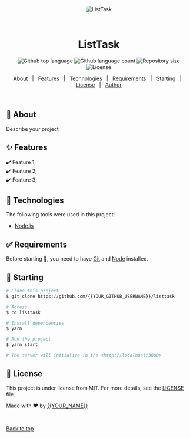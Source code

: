 <div align="center" id="top"> 
  <img src="./.github/app.gif" alt="ListTask" />

  &#xa0;

  <!-- <a href="https://listtask.netlify.app">Demo</a> -->
</div>

<h1 align="center">ListTask</h1>

<p align="center">
  <img alt="Github top language" src="https://img.shields.io/github/languages/top/{{YOUR_GITHUB_USERNAME}}/listtask?color=56BEB8">

  <img alt="Github language count" src="https://img.shields.io/github/languages/count/{{YOUR_GITHUB_USERNAME}}/listtask?color=56BEB8">

  <img alt="Repository size" src="https://img.shields.io/github/repo-size/{{YOUR_GITHUB_USERNAME}}/listtask?color=56BEB8">

  <img alt="License" src="https://img.shields.io/github/license/{{YOUR_GITHUB_USERNAME}}/listtask?color=56BEB8">

  <!-- <img alt="Github issues" src="https://img.shields.io/github/issues/{{YOUR_GITHUB_USERNAME}}/listtask?color=56BEB8" /> -->

  <!-- <img alt="Github forks" src="https://img.shields.io/github/forks/{{YOUR_GITHUB_USERNAME}}/listtask?color=56BEB8" /> -->

  <!-- <img alt="Github stars" src="https://img.shields.io/github/stars/{{YOUR_GITHUB_USERNAME}}/listtask?color=56BEB8" /> -->
</p>

<!-- Status -->

<!-- <h4 align="center"> 
	🚧  ListTask 🚀 Under construction...  🚧
</h4> 

<hr> -->

<p align="center">
  <a href="#dart-about">About</a> &#xa0; | &#xa0; 
  <a href="#sparkles-features">Features</a> &#xa0; | &#xa0;
  <a href="#rocket-technologies">Technologies</a> &#xa0; | &#xa0;
  <a href="#white_check_mark-requirements">Requirements</a> &#xa0; | &#xa0;
  <a href="#checkered_flag-starting">Starting</a> &#xa0; | &#xa0;
  <a href="#memo-license">License</a> &#xa0; | &#xa0;
  <a href="https://github.com/{{YOUR_GITHUB_USERNAME}}" target="_blank">Author</a>
</p>

<br>

## :dart: About ##

Describe your project

## :sparkles: Features ##

:heavy_check_mark: Feature 1;\
:heavy_check_mark: Feature 2;\
:heavy_check_mark: Feature 3;

## :rocket: Technologies ##

The following tools were used in this project:

- [Node.js](https://nodejs.org/en/)

## :white_check_mark: Requirements ##

Before starting :checkered_flag:, you need to have [Git](https://git-scm.com) and [Node](https://nodejs.org/en/) installed.

## :checkered_flag: Starting ##

```bash
# Clone this project
$ git clone https://github.com/{{YOUR_GITHUB_USERNAME}}/listtask

# Access
$ cd listtask

# Install dependencies
$ yarn

# Run the project
$ yarn start

# The server will initialize in the <http://localhost:3000>
```

## :memo: License ##

This project is under license from MIT. For more details, see the [LICENSE](LICENSE.md) file.


Made with :heart: by <a href="https://github.com/{{YOUR_GITHUB_USERNAME}}" target="_blank">{{YOUR_NAME}}</a>

&#xa0;

<a href="#top">Back to top</a>
